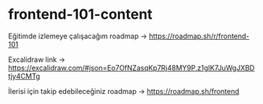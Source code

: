 # frontend-101-content

Eğitimde izlemeye çalışacağım roadmap -> https://roadmap.sh/r/frontend-101

Excalidraw link -> https://excalidraw.com/#json=Eo7OfNZasqKp7Rj48MY9P,z1gIK7JuWgJXBDtjy4CMTg

İlerisi için takip edebileceğiniz roadmap -> https://roadmap.sh/frontend
